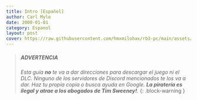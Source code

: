 ```yaml
---
title: Intro [Español]
author: Carl Mylo
date: 2000-01-01
category: Espanol
layout: post
cover: https://raw.githubusercontent.com/hmxmilohax/rb3-pc/main/assets/images/banners/rb3dx.png
---
```


> ##### ADVERTENCIA
>
> _Esta guía **no** te va a dar direcciones para descargar el juego ni el DLC. Ninguno de los servidores de Discord mencionados te los va a dar. Haz tu propia copia o busca ayuda en Google. **La piratería es ilegal y atrae a los abogados de Tim Sweeney!**._
{: .block-warning  }
